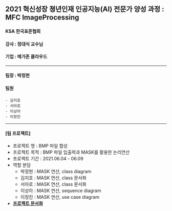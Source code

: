 ## 2021 혁신성장 쳥년인재 인공지능(AI) 전문가 양성 과정 : MFC ImageProcessing


#### KSA 한국표준협회
#### 강사 : 정대식 교수님
#### 기업 : 메가존 클라우드
<hr>

#### 팀장 : 박정현
#### 팀원
    - 김지호
    - 서아로
    - 이상아
    - 이정진
<hr>


#### [팀 프로젝트]
- 프로젝트 명 : BMP 파일 합성
- 프로젝트 목적 : BMP 파일 입출력과 MASK를 활용한 논리연산
- 프로젝트 기간 : 2021.06.04 - 06.09
- 역할 분담
    + 박정현 : MASK 연산, class diagram
    + 김지호 : MASK 연산, class 문서화
    + 서아로 : MASK 연산, class 문서화
    + 이상아 : MASK 연산, sequence diagram
    + 이정진 : MASK 연산, use case diagram
- **<a href="https://github.com/parkje0927/KSA_project/blob/master/module05/project01/Document/Project_LENA.md">프로젝트 문서화</a>**

